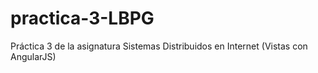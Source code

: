 # practica-3-LBPG
Práctica 3 de la asignatura Sistemas Distribuidos en Internet (Vistas con AngularJS)
